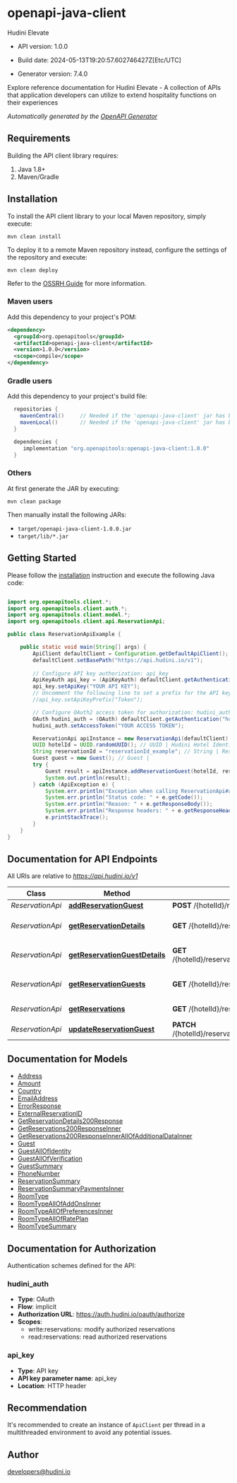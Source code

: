 # openapi-java-client

Hudini Elevate

- API version: 1.0.0

- Build date: 2024-05-13T19:20:57.602746427Z[Etc/UTC]

- Generator version: 7.4.0

Explore reference documentation for Hudini Elevate - A collection of APIs that application developers can utilize to extend hospitality functions on their experiences


*Automatically generated by the [OpenAPI Generator](https://openapi-generator.tech)*

## Requirements

Building the API client library requires:

1. Java 1.8+
2. Maven/Gradle

## Installation

To install the API client library to your local Maven repository, simply execute:

```shell
mvn clean install
```

To deploy it to a remote Maven repository instead, configure the settings of the repository and execute:

```shell
mvn clean deploy
```

Refer to the [OSSRH Guide](http://central.sonatype.org/pages/ossrh-guide.html) for more information.

### Maven users

Add this dependency to your project's POM:

```xml
<dependency>
  <groupId>org.openapitools</groupId>
  <artifactId>openapi-java-client</artifactId>
  <version>1.0.0</version>
  <scope>compile</scope>
</dependency>
```

### Gradle users

Add this dependency to your project's build file:

```groovy
  repositories {
    mavenCentral()     // Needed if the 'openapi-java-client' jar has been published to maven central.
    mavenLocal()       // Needed if the 'openapi-java-client' jar has been published to the local maven repo.
  }

  dependencies {
     implementation "org.openapitools:openapi-java-client:1.0.0"
  }
```

### Others

At first generate the JAR by executing:

```shell
mvn clean package
```

Then manually install the following JARs:

- `target/openapi-java-client-1.0.0.jar`
- `target/lib/*.jar`

## Getting Started

Please follow the [installation](#installation) instruction and execute the following Java code:

```java

import org.openapitools.client.*;
import org.openapitools.client.auth.*;
import org.openapitools.client.model.*;
import org.openapitools.client.api.ReservationApi;

public class ReservationApiExample {

    public static void main(String[] args) {
        ApiClient defaultClient = Configuration.getDefaultApiClient();
        defaultClient.setBasePath("https://api.hudini.io/v1");
        
        // Configure API key authorization: api_key
        ApiKeyAuth api_key = (ApiKeyAuth) defaultClient.getAuthentication("api_key");
        api_key.setApiKey("YOUR API KEY");
        // Uncomment the following line to set a prefix for the API key, e.g. "Token" (defaults to null)
        //api_key.setApiKeyPrefix("Token");

        // Configure OAuth2 access token for authorization: hudini_auth
        OAuth hudini_auth = (OAuth) defaultClient.getAuthentication("hudini_auth");
        hudini_auth.setAccessToken("YOUR ACCESS TOKEN");

        ReservationApi apiInstance = new ReservationApi(defaultClient);
        UUID hotelId = UUID.randomUUID(); // UUID | Hudini Hotel Identifier
        String reservationId = "reservationId_example"; // String | Reservation ID
        Guest guest = new Guest(); // Guest | 
        try {
            Guest result = apiInstance.addReservationGuest(hotelId, reservationId, guest);
            System.out.println(result);
        } catch (ApiException e) {
            System.err.println("Exception when calling ReservationApi#addReservationGuest");
            System.err.println("Status code: " + e.getCode());
            System.err.println("Reason: " + e.getResponseBody());
            System.err.println("Response headers: " + e.getResponseHeaders());
            e.printStackTrace();
        }
    }
}

```

## Documentation for API Endpoints

All URIs are relative to *https://api.hudini.io/v1*

Class | Method | HTTP request | Description
------------ | ------------- | ------------- | -------------
*ReservationApi* | [**addReservationGuest**](docs/ReservationApi.md#addReservationGuest) | **POST** /{hotelId}/reservations/{reservationId}/guests | Add a guest
*ReservationApi* | [**getReservationDetails**](docs/ReservationApi.md#getReservationDetails) | **GET** /{hotelId}/reservations/{reservationId} | Find Reservation Details
*ReservationApi* | [**getReservationGuestDetails**](docs/ReservationApi.md#getReservationGuestDetails) | **GET** /{hotelId}/reservations/{reservationId}/guests/{guestId} | Find Guests Details on a reservation
*ReservationApi* | [**getReservationGuests**](docs/ReservationApi.md#getReservationGuests) | **GET** /{hotelId}/reservations/{reservationId}/guests | Find Guests on a reservation
*ReservationApi* | [**getReservations**](docs/ReservationApi.md#getReservations) | **GET** /{hotelId}/reservations | Find Reservations
*ReservationApi* | [**updateReservationGuest**](docs/ReservationApi.md#updateReservationGuest) | **PATCH** /{hotelId}/reservations/{reservationId}/guests/{guestId} | Add a guest


## Documentation for Models

 - [Address](docs/Address.md)
 - [Amount](docs/Amount.md)
 - [Country](docs/Country.md)
 - [EmailAddress](docs/EmailAddress.md)
 - [ErrorResponse](docs/ErrorResponse.md)
 - [ExternalReservationID](docs/ExternalReservationID.md)
 - [GetReservationDetails200Response](docs/GetReservationDetails200Response.md)
 - [GetReservations200ResponseInner](docs/GetReservations200ResponseInner.md)
 - [GetReservations200ResponseInnerAllOfAdditionalDataInner](docs/GetReservations200ResponseInnerAllOfAdditionalDataInner.md)
 - [Guest](docs/Guest.md)
 - [GuestAllOfIdentity](docs/GuestAllOfIdentity.md)
 - [GuestAllOfVerification](docs/GuestAllOfVerification.md)
 - [GuestSummary](docs/GuestSummary.md)
 - [PhoneNumber](docs/PhoneNumber.md)
 - [ReservationSummary](docs/ReservationSummary.md)
 - [ReservationSummaryPaymentsInner](docs/ReservationSummaryPaymentsInner.md)
 - [RoomType](docs/RoomType.md)
 - [RoomTypeAllOfAddOnsInner](docs/RoomTypeAllOfAddOnsInner.md)
 - [RoomTypeAllOfPreferencesInner](docs/RoomTypeAllOfPreferencesInner.md)
 - [RoomTypeAllOfRatePlan](docs/RoomTypeAllOfRatePlan.md)
 - [RoomTypeSummary](docs/RoomTypeSummary.md)


<a id="documentation-for-authorization"></a>
## Documentation for Authorization


Authentication schemes defined for the API:
<a id="hudini_auth"></a>
### hudini_auth


- **Type**: OAuth
- **Flow**: implicit
- **Authorization URL**: https://auth.hudini.io/oauth/authorize
- **Scopes**: 
  - write:reservations: modify authorized reservations
  - read:reservations: read authorized reservations

<a id="api_key"></a>
### api_key


- **Type**: API key
- **API key parameter name**: api_key
- **Location**: HTTP header


## Recommendation

It's recommended to create an instance of `ApiClient` per thread in a multithreaded environment to avoid any potential issues.

## Author

developers@hudini.io

